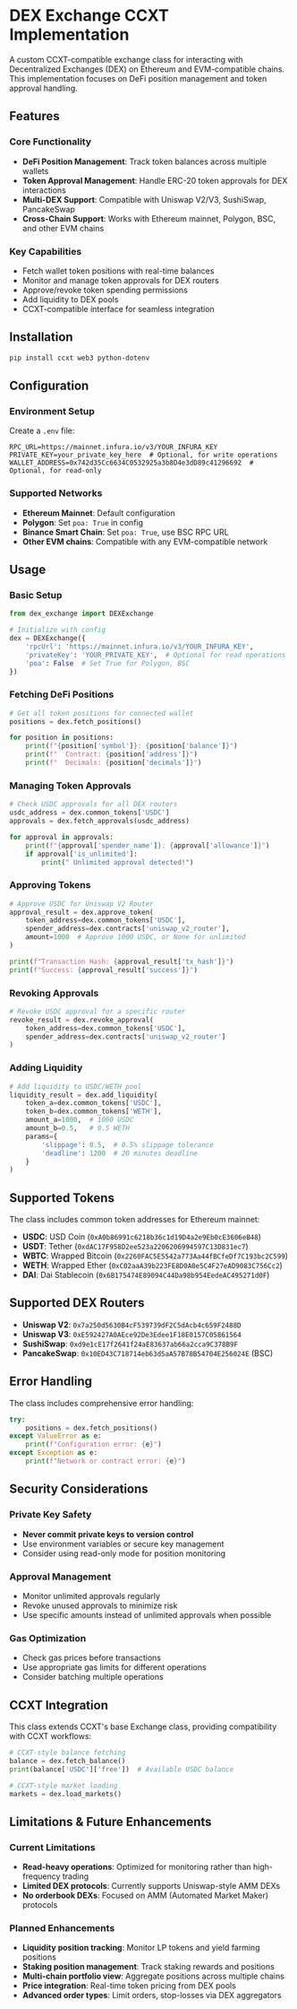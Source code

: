 # DEX Exchange CCXT Implementation

A custom CCXT-compatible exchange class for interacting with Decentralized Exchanges (DEX) on Ethereum and EVM-compatible chains. This implementation focuses on DeFi position management and token approval handling.

## Features

### Core Functionality
- **DeFi Position Management**: Track token balances across multiple wallets
- **Token Approval Management**: Handle ERC-20 token approvals for DEX interactions
- **Multi-DEX Support**: Compatible with Uniswap V2/V3, SushiSwap, PancakeSwap
- **Cross-Chain Support**: Works with Ethereum mainnet, Polygon, BSC, and other EVM chains

### Key Capabilities
- Fetch wallet token positions with real-time balances
- Monitor and manage token approvals for DEX routers
- Approve/revoke token spending permissions
- Add liquidity to DEX pools
- CCXT-compatible interface for seamless integration

## Installation

```bash
pip install ccxt web3 python-dotenv
```

## Configuration

### Environment Setup
Create a `.env` file:

```env
RPC_URL=https://mainnet.infura.io/v3/YOUR_INFURA_KEY
PRIVATE_KEY=your_private_key_here  # Optional, for write operations
WALLET_ADDRESS=0x742d35Cc6634C0532925a3b8D4e3dD89c41296692  # Optional, for read-only
```

### Supported Networks
- **Ethereum Mainnet**: Default configuration
- **Polygon**: Set `poa: True` in config
- **Binance Smart Chain**: Set `poa: True`, use BSC RPC URL
- **Other EVM chains**: Compatible with any EVM-compatible network

## Usage

### Basic Setup

```python
from dex_exchange import DEXExchange

# Initialize with config
dex = DEXExchange({
    'rpcUrl': 'https://mainnet.infura.io/v3/YOUR_INFURA_KEY',
    'privateKey': 'YOUR_PRIVATE_KEY',  # Optional for read operations
    'poa': False  # Set True for Polygon, BSC
})
```

### Fetching DeFi Positions

```python
# Get all token positions for connected wallet
positions = dex.fetch_positions()

for position in positions:
    print(f"{position['symbol']}: {position['balance']}")
    print(f"  Contract: {position['address']}")
    print(f"  Decimals: {position['decimals']}")
```

### Managing Token Approvals

```python
# Check USDC approvals for all DEX routers
usdc_address = dex.common_tokens['USDC']
approvals = dex.fetch_approvals(usdc_address)

for approval in approvals:
    print(f"{approval['spender_name']}: {approval['allowance']}")
    if approval['is_unlimited']:
        print(" Unlimited approval detected!")
```

### Approving Tokens

```python
# Approve USDC for Uniswap V2 Router
approval_result = dex.approve_token(
    token_address=dex.common_tokens['USDC'],
    spender_address=dex.contracts['uniswap_v2_router'],
    amount=1000  # Approve 1000 USDC, or None for unlimited
)

print(f"Transaction Hash: {approval_result['tx_hash']}")
print(f"Success: {approval_result['success']}")
```

### Revoking Approvals

```python
# Revoke USDC approval for a specific router
revoke_result = dex.revoke_approval(
    token_address=dex.common_tokens['USDC'],
    spender_address=dex.contracts['uniswap_v2_router']
)
```

### Adding Liquidity

```python
# Add liquidity to USDC/WETH pool
liquidity_result = dex.add_liquidity(
    token_a=dex.common_tokens['USDC'],
    token_b=dex.common_tokens['WETH'],
    amount_a=1000,  # 1000 USDC
    amount_b=0.5,   # 0.5 WETH
    params={
        'slippage': 0.5,  # 0.5% slippage tolerance
        'deadline': 1200  # 20 minutes deadline
    }
)
```

## Supported Tokens

The class includes common token addresses for Ethereum mainnet:

- **USDC**: USD Coin (`0xA0b86991c6218b36c1d19D4a2e9Eb0cE3606eB48`)
- **USDT**: Tether (`0xdAC17F958D2ee523a2206206994597C13D831ec7`)
- **WBTC**: Wrapped Bitcoin (`0x2260FAC5E5542a773Aa44fBCfeDf7C193bc2C599`)
- **WETH**: Wrapped Ether (`0xC02aaA39b223FE8D0A0e5C4F27eAD9083C756Cc2`)
- **DAI**: Dai Stablecoin (`0x6B175474E89094C44Da98b954EedeAC495271d0F`)

## Supported DEX Routers

- **Uniswap V2**: `0x7a250d5630B4cF539739dF2C5dAcb4c659F2488D`
- **Uniswap V3**: `0xE592427A0AEce92De3Edee1F18E0157C05861564`
- **SushiSwap**: `0xd9e1cE17f2641f24aE83637ab66a2cca9C378B9F`
- **PancakeSwap**: `0x10ED43C718714eb63d5aA57B78B54704E256024E` (BSC)

## Error Handling

The class includes comprehensive error handling:

```python
try:
    positions = dex.fetch_positions()
except ValueError as e:
    print(f"Configuration error: {e}")
except Exception as e:
    print(f"Network or contract error: {e}")
```

## Security Considerations

### Private Key Safety
- **Never commit private keys to version control**
- Use environment variables or secure key management
- Consider using read-only mode for position monitoring

### Approval Management
- Monitor unlimited approvals regularly
- Revoke unused approvals to minimize risk
- Use specific amounts instead of unlimited approvals when possible

### Gas Optimization
- Check gas prices before transactions
- Use appropriate gas limits for different operations
- Consider batching multiple operations

## CCXT Integration

This class extends CCXT's base Exchange class, providing compatibility with CCXT workflows:

```python
# CCXT-style balance fetching
balance = dex.fetch_balance()
print(balance['USDC']['free'])  # Available USDC balance

# CCXT-style market loading
markets = dex.load_markets()
```

## Limitations & Future Enhancements

### Current Limitations
- **Read-heavy operations**: Optimized for monitoring rather than high-frequency trading
- **Limited DEX protocols**: Currently supports Uniswap-style AMM DEXs
- **No orderbook DEXs**: Focused on AMM (Automated Market Maker) protocols

### Planned Enhancements
- **Liquidity position tracking**: Monitor LP tokens and yield farming positions
- **Staking position management**: Track staking rewards and positions
- **Multi-chain portfolio view**: Aggregate positions across multiple chains
- **Price integration**: Real-time token pricing from DEX pools
- **Advanced order types**: Limit orders, stop-losses via DEX aggregators

